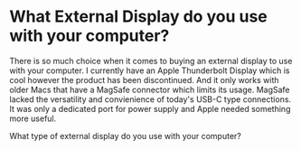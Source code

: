 # What External Display do you use with your computer?

There is so much choice when it comes to buying an external display to use with your computer. I currently have an Apple Thunderbolt Display which is cool however the product has been discontinued. And it only works with older Macs that have a MagSafe connector which limits its usage. MagSafe lacked the versatility and convienience of today's USB-C type connections. It was only a dedicated port for power supply and Apple needed something more useful.

What type of external display do you use with your computer?